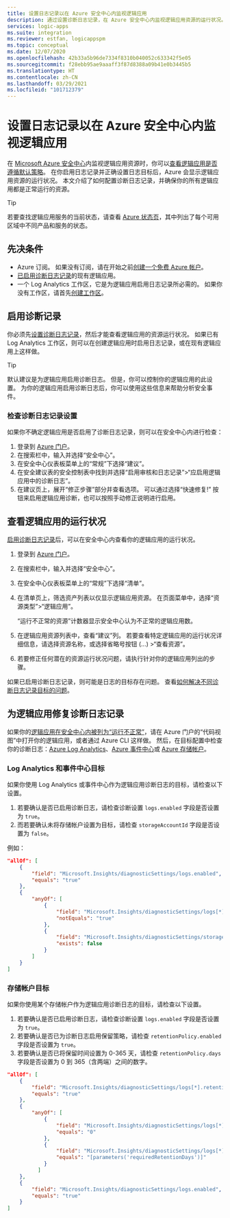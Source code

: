 ```yaml
---
title: 设置日志记录以在 Azure 安全中心内监视逻辑应用
description: 通过设置诊断日志记录，在 Azure 安全中心内监视逻辑应用资源的运行状况。
services: logic-apps
ms.suite: integration
ms.reviewer: estfan, logicappspm
ms.topic: conceptual
ms.date: 12/07/2020
ms.openlocfilehash: 42b33a5b96de7334f8310b040052c633342f5e05
ms.sourcegitcommit: f28ebb95ae9aaaff3f87d8388a09b41e0b3445b5
ms.translationtype: HT
ms.contentlocale: zh-CN
ms.lasthandoff: 03/29/2021
ms.locfileid: "101712379"
---
```

# <a name="set-up-logging-to-monitor-logic-apps-in-azure-security-center"></a>设置日志记录以在 Azure 安全中心内监视逻辑应用

在 [Microsoft Azure 安全中心](../security-center/security-center-introduction.md)内监视逻辑应用资源时，你可以[查看逻辑应用是否遵循默认策略](#view-logic-apps-health-status)。 在你启用日志记录并正确设置日志目标后，Azure 会显示逻辑应用资源的运行状况。 本文介绍了如何配置诊断日志记录，并确保你的所有逻辑应用都是正常运行的资源。

> [!TIP]
> 若要查找逻辑应用服务的当前状态，请查看 [Azure 状态页](https://status.azure.com/)，其中列出了每个可用区域中不同产品和服务的状态。

## <a name="prerequisites"></a>先决条件

* Azure 订阅。 如果没有订阅，请在开始之前[创建一个免费 Azure 帐户](https://azure.microsoft.com/free/)。
* [已启用诊断日志记录](#enable-diagnostic-logging)的现有逻辑应用。
* 一个 Log Analytics 工作区，它是为逻辑应用启用日志记录所必需的。 如果你没有工作区，请首先[创建工作区](../azure-monitor/logs/quick-create-workspace.md)。

## <a name="enable-diagnostic-logging"></a>启用诊断记录

你必须先[设置诊断日志记录](monitor-logic-apps-log-analytics.md)，然后才能查看逻辑应用的资源运行状况。 如果已有 Log Analytics 工作区，则可以在创建逻辑应用时启用日志记录，或在现有逻辑应用上这样做。

> [!TIP]
> 默认建议是为逻辑应用启用诊断日志。 但是，你可以控制你的逻辑应用的此设置。 为你的逻辑应用启用诊断日志后，你可以使用这些信息来帮助分析安全事件。

### <a name="check-diagnostic-logging-setting"></a>检查诊断日志记录设置

如果你不确定逻辑应用是否启用了诊断日志记录，则可以在安全中心内进行检查：

1. 登录到 [Azure 门户](https://portal.azure.com)。
1. 在搜索栏中，输入并选择“安全中心”。
1. 在安全中心仪表板菜单上的“常规”下选择“建议”。 
1. 在安全建议表的安全控制表中找到并选择“启用审核和日志记录”&gt;“应启用逻辑应用中的诊断日志”。
1. 在建议页上，展开“修正步骤”部分并查看选项。 可以通过选择“快速修复!” 按钮来启用逻辑应用诊断，也可以按照手动修正说明进行启用。

## <a name="view-logic-apps-health-status"></a>查看逻辑应用的运行状况

[启用诊断日志记录](#enable-diagnostic-logging)后，可以在安全中心内查看你的逻辑应用的运行状况。

1. 登录到 [Azure 门户](https://portal.azure.com)。
1. 在搜索栏中，输入并选择“安全中心”。
1. 在安全中心仪表板菜单上的“常规”下选择“清单”。 
1. 在清单页上，筛选资产列表以仅显示逻辑应用资源。 在页面菜单中，选择“资源类型”&gt;“逻辑应用”。

   “运行不正常的资源”计数器显示安全中心认为不正常的逻辑应用数。
1.  在逻辑应用资源列表中，查看“建议”列。 若要查看特定逻辑应用的运行状况详细信息，请选择资源名称，或选择省略号按钮 (...) &gt;“查看资源”。
1.  若要修正任何潜在的资源运行状况问题，请执行针对你的逻辑应用列出的步骤。

如果已启用诊断日志记录，则可能是日志的目标存在问题。 查看[如何解决不同诊断日志记录目标的问题](#fix-diagnostic-logging-for-logic-apps)。

## <a name="fix-diagnostic-logging-for-logic-apps"></a>为逻辑应用修复诊断日志记录

如果你的[逻辑应用在安全中心内被列为“运行不正常”](#view-logic-apps-health-status)，请在 Azure 门户的“代码视图”中打开你的逻辑应用，或者通过 Azure CLI 这样做。 然后，在目标配置中检查你的诊断日志：[Azure Log Analytics](#log-analytics-and-event-hubs-destinations)、[Azure 事件中心](#log-analytics-and-event-hubs-destinations)或 [Azure 存储帐户](#storage-account-destination)。

### <a name="log-analytics-and-event-hubs-destinations"></a>Log Analytics 和事件中心目标

如果你使用 Log Analytics 或事件中心作为逻辑应用诊断日志的目标，请检查以下设置。 

1. 若要确认是否已启用诊断日志，请检查诊断设置 `logs.enabled` 字段是否设置为 `true`。 
1. 而若要确认未将存储帐户设置为目标，请检查 `storageAccountId` 字段是否设置为 `false`。

例如：

```json
"allOf": [
    {
        "field": "Microsoft.Insights/diagnosticSettings/logs.enabled",
        "equals": "true"
    },
    {
        "anyOf": [
            {
                "field": "Microsoft.Insights/diagnosticSettings/logs[*].retentionPolicy.enabled",
                "notEquals": "true"
            },
            {
                "field": "Microsoft.Insights/diagnosticSettings/storageAccountId",
                "exists": false
            }
        ]
    }
] 
```

### <a name="storage-account-destination"></a>存储帐户目标

如果你使用某个存储帐户作为逻辑应用诊断日志的目标，请检查以下设置。

1. 若要确认是否已启用诊断日志，请检查诊断设置 `logs.enabled` 字段是否设置为 `true`。
1. 若要确认是否已为诊断日志启用保留策略，请检查 `retentionPolicy.enabled` 字段是否设置为 `true`。
1. 若要确认是否已将保留时间设置为 0-365 天，请检查 `retentionPolicy.days` 字段是否设置为 0 到 365（含两端）之间的数字。

```json
"allOf": [
    {
        "field": "Microsoft.Insights/diagnosticSettings/logs[*].retentionPolicy.enabled",
        "equals": "true"
    },
    {
        "anyOf": [
            {
                "field": "Microsoft.Insights/diagnosticSettings/logs[*].retentionPolicy.days",
                "equals": "0"
            },
            {
                "field": "Microsoft.Insights/diagnosticSettings/logs[*].retentionPolicy.days",
                "equals": "[parameters('requiredRetentionDays')]"
            }
          ]
    },
    {
        "field": "Microsoft.Insights/diagnosticSettings/logs.enabled",
        "equals": "true"
    }
]
```